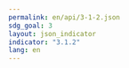 ```yaml
---
permalink: en/api/3-1-2.json
sdg_goal: 3
layout: json_indicator
indicator: "3.1.2"
lang: en
---
```

